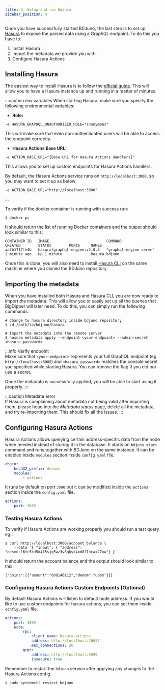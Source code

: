 ```yaml
---
title: 3. Setup and run Hasura
sidebar_position: 4
---
```


Once you have successfully started BDJuno, the last step is to set up [Hasura](https://hasura.io/) to expose the parsed data using a GraphQL endpoint. To do this you have to:

1. Install Hasura
2. Import the metadata we provide you with
3. Configure Hasura Actions 

## Installing Hasura
The easiest way to install Hasura is to follow the [official guide](https://hasura.io/docs/latest/graphql/core/getting-started/docker-simple.html). This will allow you to have a Hasura instance up and running in a matter of minutes.

:::caution env variables
When starting Hasura, make sure you specify the following environmental variables:
- __Role:__
```
-e HASURA_GRAPHQL_UNAUTHORIZED_ROLE="anonymous"
```
This will make sure that even non-authenticated users will be able to access the endpoint correctly.

- __Hasura Actions Base URL:__
```
-e ACTION_BASE_URL="[Base URL for Hasura Actions Handlers]"
```
This allows you to set up custom endpoints for Hasura Actions handlers. 

By default, the Hasura Actions service runs on `http://localhost:3000`, so you may want to set it up as below: 
```
-e ACTION_BASE_URL="http://localhost:3000"
```

:::

To verify if the docker container is running with success run:
```shell
$ docker ps
```
It should return the list of running Docker containers and the output should look similar to this:
```
CONTAINER ID   IMAGE                          COMMAND                  CREATED        STATUS        PORTS     NAMES
aa7b17f7fe4b   hasura/graphql-engine:v2.0.3   "graphql-engine serve"   1 minute ago   Up 1 minute             hasura-bdjuno
```

Once this is done, you will also need to install [Hasura CLI](https://hasura.io/docs/latest/graphql/core/hasura-cli/install-hasura-cli.html#install-hasura-cli) on the same machine where you cloned the BDJuno repository.

## Importing the metadata
When you have installed both Hasura and Hasura CLI, you are now ready to import the metadata. This will allow you to easily set up all the queries that BigDipper will later need. To do this, you can simply run the following commands:

```shell
# Change to hasura directory inside bdjuno repository
$ cd /path/to/bdjuno/hasura

# Import the metadata into the remote server
$ hasura metadata apply --endpoint <your-endpoint> --admin-secret <hasura_password>
```

:::info Verify endpoint  
Make sure that `<your-endpoint>` represents your full GraphQL endpoint (eg. `http://localhost:8080`) and `<hasura_password>` matches the console secret you specified while starting Hasura. You can remove the flag if you did not use a secret.

Once the metadata is successfully applied, you will be able to start using it properly.
:::

:::caution Metadata error    
If Hasura is complaining about metadata not being valid after importing them, please head into the _Metadata status_ page, delete all the metadata, and try re-importing them. This should fix all the issues.
:::


## Configuring Hasura Actions
Hasura Actions allows querying certain address-specific data from the node when needed instead of storing it in the database. It starts on `bdjuno start` command and runs together with BDJuno on the same instance. It can be enabled inside `modules` section inside `config.yaml` file.
```yaml
chain:
    bech32_prefix: desmos
    modules:
        - actions
```
It runs by default on port `3000` but it can be modified inside the `actions` section inside the `config.yaml` file.
```yaml
actions:
    port: 3000
```

### Testing Hasura Actions
To verify if Hasura Actions are working properly you should run a test query eg.:
```
$ curl http://localhost:3000/account_balance \
    --data '{ "input": { "address": "desmos16fc5kd5d4f5sjq5wz3v8gkyk4xd8f7hrax27xw"} }'
```
It should return the account balance and the output should look similar to this:

```
{"coins":[{"amount":"608146112","denom":"udsm"}]}
```

### Configuring Hasura Actions Custom Endpoints (Optional)
By default Hasura Actions will listen to default node address. If you would like to use custom endpoints for hasura actions, you can set them inside `config.yaml` file.
```yaml
actions:
    port: 3000
    node:
        rpc:
            client_name: hasura-actions
            address: http://localhost:26657
            max_connections: 20
        grpc:
            address: http://localhost:9090
            insecure: true
```

Remember to restart the `bdjuno` service after applying any changes to the Hasura Actions config.
```shell
$ sudo systemctl restart bdjuno
```
